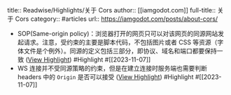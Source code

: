 title:: Readwise/Highlights/关于 Cors
author:: [[iamgodot.com]]
full-title:: 关于 Cors
category:: #articles
url:: https://iamgodot.com/posts/about-cors/

- SOP(Same-origin policy)：浏览器打开的网页只可以对该网页的同源网站发起请求。注意，受约束的主要是脚本代码，不包括图片或者 CSS 等资源（字体文件是个例外）。同源的定义包括三部分，即协议、域名和端口都要保持一致 ([View Highlight](https://read.readwise.io/read/01hekrex62tq4mkq9nzk8zk28x)) #Highlight #[[2023-11-07]]
- WS 连接并不受同源策略的约束，但是在建立连接时服务端也需要判断 headers 中的 `Origin` 是否可以接受 ([View Highlight](https://read.readwise.io/read/01hekrf2q20brhe00cbj5gyhaw)) #Highlight #[[2023-11-07]]